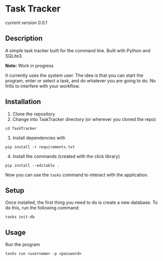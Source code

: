 # Task Tracker

*current version 0.0.1*
## Description
A simple task tracker built for the command line.
Built with Python and SQLite3. 

**Note:** Work in progress

It currently uses the system user. The idea is that you can start the program, enter or select a task, and do whatever you are going to do.
No frills to interfere with your workflow.


## Installation
1. Clone the repository
2. Change into TaskTracker directory (or wherever you cloned the repo)
```
cd TaskTracker
```
3. Install dependencies with 
``` 
pip install -r requirements.txt 
```
4. Install the commands (created with the click library)
```
pip install --editable . 
```
Now you can use the `tasks` command to interact with the application.

## Setup
Once installed, the first thing you need to do is create a new database. To do this, run the following command:
```cli
tasks init-db 
```

## Usage

Run the program
```cli
tasks run <username> -p <password>
```